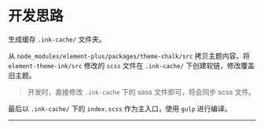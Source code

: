 # 开发思路

生成缓存 `.ink-cache/` 文件夹。

从 `node_modules/element-plus/packages/theme-chalk/src` 拷贝主题内容，将 `element-theme-ink/src` 修改的 `scss` 文件在 `.ink-cache/` 下创建软链，修改覆盖旧主题。

> 开发时，直接修改 `.ink-cache` 下的 sass 文件即可，将会同步 scss 文件。

最后以 `.ink-cache/` 下的 `index.scss` 作为主入口，使用 `gulp` 进行编译。

---
